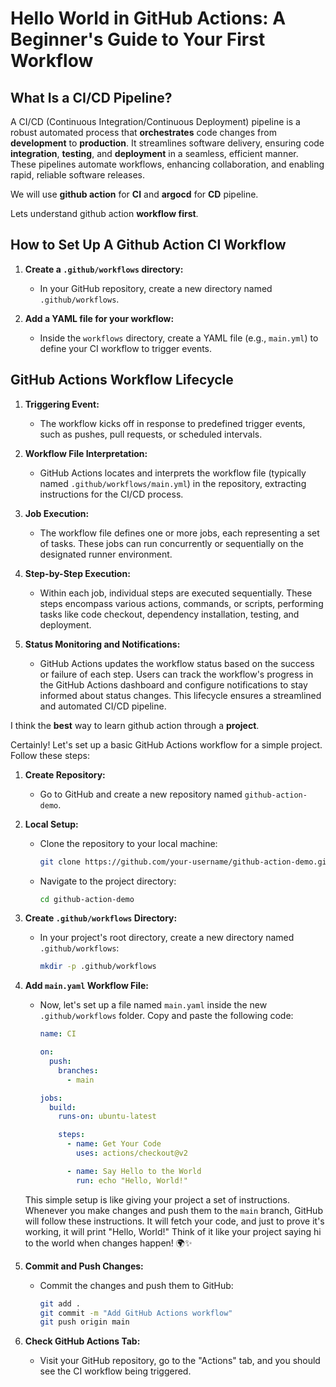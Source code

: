 # Hello World in GitHub Actions: A Beginner's Guide to Your First Workflow

##  What Is a CI/CD Pipeline?

A CI/CD (Continuous Integration/Continuous Deployment) pipeline is a robust automated process that **orchestrates** code changes from **development** to **production**. It streamlines software delivery, ensuring code **integration**, **testing**, and **deployment** in a seamless, efficient manner. These pipelines automate workflows, enhancing collaboration, and enabling rapid, reliable software releases.

We will use **github action** for **CI** and **argocd** for **CD** pipeline.


Lets understand github action **workflow first**.


## How to Set Up A Github Action CI Workflow

1. **Create a `.github/workflows` directory:**
   - In your GitHub repository, create a new directory named `.github/workflows`.

2. **Add a YAML file for your workflow:**
   - Inside the `workflows` directory, create a YAML file (e.g., `main.yml`) to define your CI workflow to trigger events.


## GitHub Actions Workflow Lifecycle

1. **Triggering Event:**
   - The workflow kicks off in response to predefined trigger events, such as pushes, pull requests, or scheduled intervals.

2. **Workflow File Interpretation:**
   - GitHub Actions locates and interprets the workflow file (typically named `.github/workflows/main.yml`) in the repository, extracting instructions for the CI/CD process.

3. **Job Execution:**
   - The workflow file defines one or more jobs, each representing a set of tasks. These jobs can run concurrently or sequentially on the designated runner environment.

4. **Step-by-Step Execution:**
   - Within each job, individual steps are executed sequentially. These steps encompass various actions, commands, or scripts, performing tasks like code checkout, dependency installation, testing, and deployment.

5. **Status Monitoring and Notifications:**
   - GitHub Actions updates the workflow status based on the success or failure of each step. Users can track the workflow's progress in the GitHub Actions dashboard and configure notifications to stay informed about status changes. This lifecycle ensures a streamlined and automated CI/CD pipeline.


I think the **best** way to learn github action through a **project**.

Certainly! Let's set up a basic GitHub Actions workflow for a simple project. Follow these steps:

1. **Create Repository:**
   - Go to GitHub and create a new repository named `github-action-demo`.

2. **Local Setup:**
   - Clone the repository to your local machine:

     ```bash
     git clone https://github.com/your-username/github-action-demo.git
     ```

   - Navigate to the project directory:

     ```bash
     cd github-action-demo
     ```

3. **Create `.github/workflows` Directory:**
   - In your project's root directory, create a new directory named `.github/workflows`:

     ```bash
     mkdir -p .github/workflows
     ```

4. **Add `main.yaml` Workflow File:**
   - Now, let's set up a file named `main.yaml` inside the new `.github/workflows` folder. Copy and paste the following code:

     ```yaml
     name: CI

     on:
       push:
         branches:
           - main

     jobs:
       build:
         runs-on: ubuntu-latest

         steps:
           - name: Get Your Code
             uses: actions/checkout@v2

           - name: Say Hello to the World
             run: echo "Hello, World!"
     ```

   This simple setup is like giving your project a set of instructions. Whenever you make changes and push them to the `main` branch, GitHub will follow these instructions. It will fetch your code, and just to prove it's working, it will print "Hello, World!" Think of it like your project saying hi to the world when changes happen! 🌍✨

5. **Commit and Push Changes:**
   - Commit the changes and push them to GitHub:

     ```bash
     git add .
     git commit -m "Add GitHub Actions workflow"
     git push origin main
     ```

6. **Check GitHub Actions Tab:**
   - Visit your GitHub repository, go to the "Actions" tab, and you should see the CI workflow being triggered.

 





